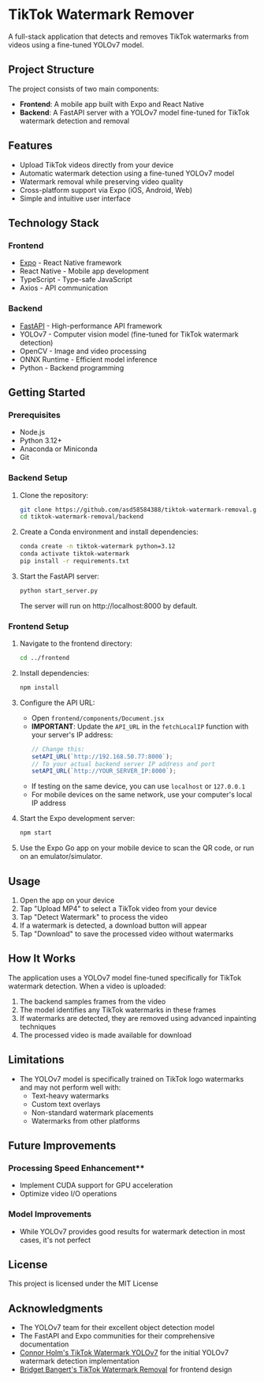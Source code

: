 # TikTok Watermark Remover

A full-stack application that detects and removes TikTok watermarks from videos using a fine-tuned YOLOv7 model.


## Project Structure

The project consists of two main components:

- **Frontend**: A mobile app built with Expo and React Native
- **Backend**: A FastAPI server with a YOLOv7 model fine-tuned for TikTok watermark detection and removal

## Features

- Upload TikTok videos directly from your device
- Automatic watermark detection using a fine-tuned YOLOv7 model
- Watermark removal while preserving video quality
- Cross-platform support via Expo (iOS, Android, Web)
- Simple and intuitive user interface

## Technology Stack

### Frontend
- [Expo](https://expo.dev/) - React Native framework
- React Native - Mobile app development
- TypeScript - Type-safe JavaScript
- Axios - API communication

### Backend
- [FastAPI](https://fastapi.tiangolo.com/) - High-performance API framework
- YOLOv7 - Computer vision model (fine-tuned for TikTok watermark detection)
- OpenCV - Image and video processing
- ONNX Runtime - Efficient model inference
- Python - Backend programming

## Getting Started

### Prerequisites

- Node.js
- Python 3.12+
- Anaconda or Miniconda
- Git

### Backend Setup

1. Clone the repository:
   ```bash
   git clone https://github.com/asd58584388/tiktok-watermark-removal.git
   cd tiktok-watermark-removal/backend
   ```

2. Create a Conda environment and install dependencies:
   ```bash
   conda create -n tiktok-watermark python=3.12
   conda activate tiktok-watermark
   pip install -r requirements.txt
   ```

3. Start the FastAPI server:
   ```bash
   python start_server.py
   ```
   The server will run on http://localhost:8000 by default.

### Frontend Setup

1. Navigate to the frontend directory:
   ```bash
   cd ../frontend
   ```

2. Install dependencies:
   ```bash
   npm install
   ```

3. Configure the API URL:
   - Open `frontend/components/Document.jsx`
   - **IMPORTANT**: Update the `API_URL` in the `fetchLocalIP` function with your server's IP address:
     ```javascript
     // Change this:
     setAPI_URL(`http://192.168.50.77:8000`);
     // To your actual backend server IP address and port
     setAPI_URL(`http://YOUR_SERVER_IP:8000`);
     ```
   - If testing on the same device, you can use `localhost` or `127.0.0.1`
   - For mobile devices on the same network, use your computer's local IP address

4. Start the Expo development server:
   ```bash
   npm start
   ```

5. Use the Expo Go app on your mobile device to scan the QR code, or run on an emulator/simulator.

## Usage

1. Open the app on your device
2. Tap "Upload MP4" to select a TikTok video from your device
3. Tap "Detect Watermark" to process the video
4. If a watermark is detected, a download button will appear
5. Tap "Download" to save the processed video without watermarks

## How It Works

The application uses a YOLOv7 model fine-tuned specifically for TikTok watermark detection. When a video is uploaded:

1. The backend samples frames from the video
2. The model identifies any TikTok watermarks in these frames
3. If watermarks are detected, they are removed using advanced inpainting techniques
4. The processed video is made available for download

## Limitations

- The YOLOv7 model is specifically trained on TikTok logo watermarks and may not perform well with:
  - Text-heavy watermarks
  - Custom text overlays
  - Non-standard watermark placements
  - Watermarks from other platforms


## Future Improvements

### Processing Speed Enhancement**
   - Implement CUDA support for GPU acceleration
   - Optimize video I/O operations

### Model Improvements
   - While YOLOv7 provides good results for watermark detection in most cases, it's not perfect

## License

This project is licensed under the MIT License

## Acknowledgments

- The YOLOv7 team for their excellent object detection model
- The FastAPI and Expo communities for their comprehensive documentation
- [Connor Holm's TikTok Watermark YOLOv7](https://github.com/connorholm/tiktok-watermark-yolov7/tree/main/yolov7) for the initial YOLOv7 watermark detection implementation
- [Bridget Bangert's TikTok Watermark Removal](https://github.com/bridgetbangert/tiktok-watermark-removal) for frontend design
